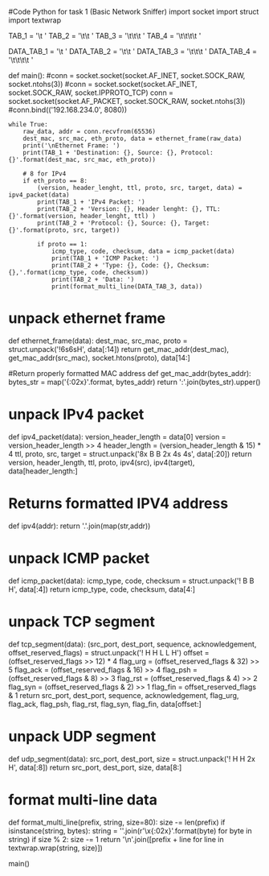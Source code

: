#Code Python for task 1 (Basic Network Sniffer)
import socket
import struct
import textwrap

TAB_1 = '\t '
TAB_2 = '\t\t '
TAB_3 = '\t\t\t '
TAB_4 = '\t\t\t\t '

DATA_TAB_1 = '\t '
DATA_TAB_2 = '\t\t '
DATA_TAB_3 = '\t\t\t '
DATA_TAB_4 = '\t\t\t\t '


def main():
    #conn = socket.socket(socket.AF_INET, socket.SOCK_RAW, socket.ntohs(3))
    #conn = socket.socket(socket.AF_INET, socket.SOCK_RAW, socket.IPPROTO_TCP)
    conn = socket.socket(socket.AF_PACKET, socket.SOCK_RAW, socket.ntohs(3))
    #conn.bind(('192.168.234.0', 8080))
    
    while True:
        raw_data, addr = conn.recvfrom(65536)
        dest_mac, src_mac, eth_proto, data = ethernet_frame(raw_data)
        print('\nEthernet Frame: ')
        print(TAB_1 + 'Destination: {}, Source: {}, Protocol: {}'.format(dest_mac, src_mac, eth_proto))

        # 8 for IPv4
        if eth_proto == 8:
            (version, header_lenght, ttl, proto, src, target, data) = ipv4_packet(data)
            print(TAB_1 + 'IPv4 Packet: ')
            print(TAB_2 + 'Version: {}, Header lenght: {}, TTL: {}'.format(version, header_lenght, ttl) )
            print(TAB_2 + 'Protocol: {}, Source: {}, Target: {}'.format(proto, src, target))

            if proto == 1:
                icmp_type, code, checksum, data = icmp_packet(data)
                print(TAB_1 + 'ICMP Packet: ')
                print(TAB_2 + 'Type: {}, Code: {}, Checksum: {},'.format(icmp_type, code, checksum))
                print(TAB_2 + 'Data: ')
                print(format_multi_line(DATA_TAB_3, data))

# unpack ethernet frame
def ethernet_frame(data):
    dest_mac, src_mac, proto = struct.unpack('!6s6sH', data[:14])
    return get_mac_addr(dest_mac), get_mac_addr(src_mac), socket.htons(proto), data[14:]

#Return properly formatted MAC address
def get_mac_addr(bytes_addr):
    bytes_str = map('{:02x}'.format, bytes_addr)
    return ':'.join(bytes_str).upper()

# unpack IPv4 packet
def ipv4_packet(data):
    version_header_length = data[0]
    version = version_header_length >> 4
    header_length = (version_header_length & 15) * 4
    ttl, proto, src, target = struct.unpack('8x B B 2x 4s 4s', data[:20])
    return version, header_length, ttl, proto, ipv4(src), ipv4(target), data[header_length:]


# Returns formatted IPV4 address
def ipv4(addr):
    return '.'.join(map(str,addr))

# unpack ICMP packet
def icmp_packet(data):
    icmp_type, code, checksum = struct.unpack('! B B H', data[:4])
    return icmp_type, code, checksum, data[4:]

# unpack TCP segment
def tcp_segment(data):
    (src_port, dest_port, sequence, acknowledgement, offset_reserved_flags) = struct.unpack('! H H L L H')
    offset = (offset_reserved_flags >> 12) * 4
    flag_urg = (offset_reserved_flags & 32) >> 5
    flag_ack = (offset_reserved_flags & 16) >> 4
    flag_psh = (offset_reserved_flags & 8) >> 3
    flag_rst = (offset_reserved_flags & 4) >> 2
    flag_syn = (offset_reserved_flags & 2) >> 1
    flag_fin = offset_reserved_flags & 1
    return src_port, dest_port, sequence, acknowledgement, flag_urg, flag_ack, flag_psh, flag_rst, flag_syn, flag_fin, data[offset:]

# unpack UDP segment
def udp_segment(data):
    src_port, dest_port, size = struct.unpack('! H H 2x H', data[:8])
    return src_port, dest_port, size, data[8:]

# format multi-line data
def format_multi_line(prefix, string, size=80):
    size -= len(prefix)
    if isinstance(string, bytes):
        string = ''.join(r'\x{:02x}'.format(byte) for byte in string)
        if size % 2:
            size -= 1
    return '\n'.join([prefix + line for line in textwrap.wrap(string, size)])

main()
